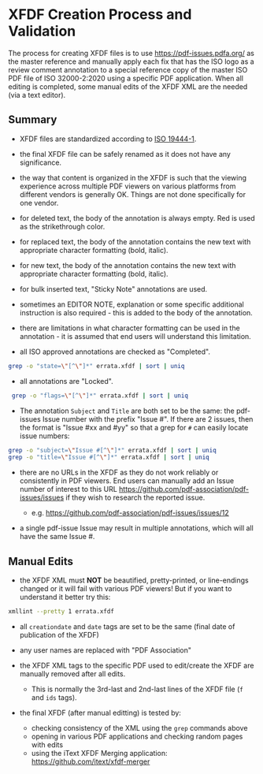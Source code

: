 # XFDF Creation Process and Validation

The process for creating XFDF files is to use https://pdf-issues.pdfa.org/ as the master reference and manually apply each fix that has the ISO logo as a review comment annotation to a special reference copy of the master ISO PDF file of ISO 32000-2:2020 using a specific PDF application. When all editing is completed, some manual edits of the XFDF XML are the needed (via a text editor).

## Summary

* XFDF files are standardized according to [ISO 19444-1](https://www.pdfa.org/resource/iso-19444-xfdf/).

* the final XFDF file can be safely renamed as it does not have any significance.

* the way that content is organized in the XFDF is such that the viewing experience across multiple PDF viewers on various platforms from different vendors is generally OK. Things are not done specifically for one vendor.  

* for deleted text, the body of the annotation is always empty. Red is used as the strikethrough color.

* for replaced text, the body of the annotation contains the new text with appropriate character formatting (bold, italic).

* for new text, the body of the annotation contains the new text with appropriate character formatting (bold, italic).

* for bulk inserted text, "Sticky Note" annotations are used.

* sometimes an EDITOR NOTE, explanation or some specific additional instruction is also required - this is added to the body of the annotation.

* there are limitations in what character formatting can be used in the annotation - it is assumed that end users will understand this limitation.

* all ISO approved annotations are checked as "Completed".

```bash
grep -o "state=\"[^\"]*" errata.xfdf | sort | uniq
```

* all annotations are "Locked".

```bash
 grep -o "flags=\"[^\"]*" errata.xfdf | sort | uniq
 ```

* The annotation `Subject` and `Title` are both set to be the same: the pdf-issues Issue number with the prefix "Issue #". If there are 2 issues, then the format is "Issue #xx and #yy" so that a grep for `#` can easily locate issue numbers:

```bash
grep -o "subject=\"Issue #[^\"]*" errata.xfdf | sort | uniq
grep -o "title=\"Issue #[^\"]*" errata.xfdf | sort | uniq
```

* there are no URLs in the XFDF as they do not work reliably or consistently in PDF viewers. End users can manually add an Issue number of interest to this URL https://github.com/pdf-association/pdf-issues/issues if they wish to research the reported issue.
    - e.g. https://github.com/pdf-association/pdf-issues/issues/12

* a single pdf-issue Issue may result in multiple annotations, which will all have the same Issue #.

## Manual Edits

* the XFDF XML must **NOT** be beautified, pretty-printed, or line-endings changed or it will fail with various PDF viewers! But if you want to understand it better try this:

```bash
xmllint --pretty 1 errata.xfdf
```

* all `creationdate` and `date` tags are set to be the same (final date of publication of the XFDF)

* any user names are replaced with "PDF Association"

* the XFDF XML tags to the specific PDF used to edit/create the XFDF are manually removed after all edits.
    - This is normally the 3rd-last and 2nd-last lines of the XFDF file (`f` and `ids` tags).

* the final XFDF (after manual editting) is tested by:
    - checking consistency of the XML using the `grep` commands above
    - opening in various PDF applications and checking random pages with edits
    - using the iText XFDF Merging application: https://github.com/itext/xfdf-merger

